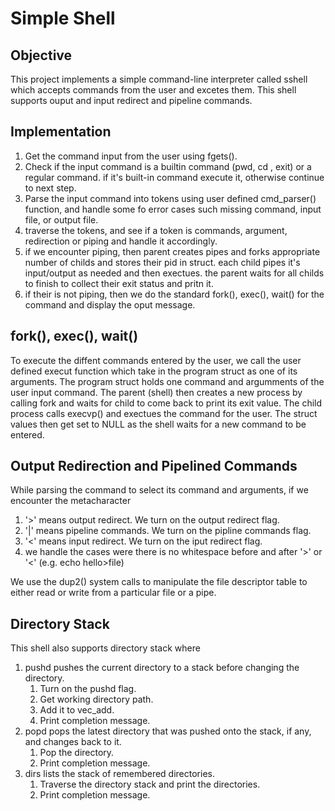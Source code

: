 # Simple Shell 

## Objective
This project implements a simple command-line interpreter called sshell which accepts commands from the user and excetes them. This shell supports ouput and input redirect and pipeline commands.

## Implementation
1. Get the command input from the user using fgets().
2. Check if the input command is a builtin command (pwd, cd , exit) or a regular command. if it's built-in command execute it, otherwise continue to next step.
3. Parse the input command into tokens using user defined cmd_parser() function, and handle some fo error cases such missing command, input file, or output file.
4. traverse the tokens, and see if a token is commands, argument, redirection or piping and handle it accordingly.
5. if we encounter piping, then parent creates pipes and forks appropriate number of childs and stores their pid in struct. each child pipes it's input/output as      needed and then exectues. the parent waits for all childs to finish to collect their exit status and pritn it. 
6. if their is not piping, then we do the standard fork(), exec(), wait() for the command and display the oput message. 

## fork(), exec(), wait()
To execute the diffent commands entered by the user, we call the user defined execut function which take in the program struct as one of its arguments. The program struct holds one command and argumments of the user input command. The parent (shell) then creates a new process by calling fork and waits for child to come back to print its exit value. The child process calls execvp() and exectues the command for the user. The struct values then get set to NULL as the shell waits for a new command to be entered. 

## Output Redirection and Pipelined Commands
While parsing the command to select its command and arguments, if we encounter the metacharacter 
1. '>' means output redirect. We turn on the output redirect flag. 
2. '|' means pipeline commands. We turn on the pipline commands flag. 
3. '<' means input redirect. We turn on the iput redirect flag.
4. we handle the cases were there is no whitespace before and after '>' or '<' (e.g. echo hello>file) 

We use the dup2() system calls to manipulate the file descriptor table to either read or write from a particular file or a pipe.

## Directory Stack
This shell also supports directory stack where 
1. pushd pushes the current directory to a stack before changing the directory.
    1. Turn on the pushd flag. 
    2. Get working directory path.
    3. Add it to vec_add.
    4. Print completion message.
2. popd pops the latest directory that was pushed onto the stack, if any, and changes back to it.
    1. Pop the directory.
    2. Print completion message.
3. dirs lists the stack of remembered directories.
    1. Traverse the directory stack and print the directories. 
    2. Print completion message.

